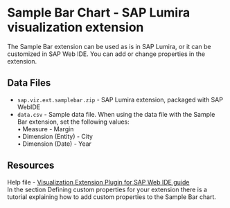 Sample Bar Chart - SAP Lumira visualization extension
=================================================
The Sample Bar extension can be used as is in SAP Lumira, or it can be customized in SAP Web IDE. You can add or change properties in the extension.

Data Files
-----------
* `sap.viz.ext.samplebar.zip` - SAP Lumira extension, packaged with SAP WebIDE
* `data.csv` - Sample data file. When using the data file with the Sample Bar extension, set the following values:<br>
    •	Measure - Margin <br>
    •	Dimension (Entity) - City <br>
    •	Dimension (Date) - Year



Resources
-----------
Help file  -  <a href="https://help.hana.ondemand.com/webide_vizpacker/frameset.htm">Visualization Extension Plugin for SAP Web IDE guide</a><br>
In the section Defining custom properties for your extension there is a tutorial explaining how to add custom properties to the Sample Bar chart.
